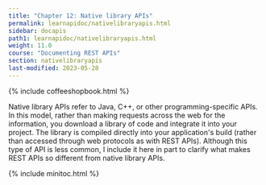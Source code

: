 ```yaml
---
title: "Chapter 12: Native library APIs"
permalink: learnapidoc/nativelibraryapis.html
sidebar: docapis
path1: learnapidoc/nativelibraryapis.html
weight: 11.0
course: "Documenting REST APIs"
section: nativelibraryapis
last-modified: 2023-05-28
---
```


{% include coffeeshopbook.html %}

Native library APIs refer to Java, C++, or other programming-specific APIs. In this model, rather than making requests across the web for the information, you download a library of code and integrate it into your project. The library is compiled directly into your application's build (rather than accessed through web protocols as with REST APIs). Although this type of API is less common, I include it here in part to clarify what makes REST APIs so different from native library APIs.

{% include minitoc.html %}